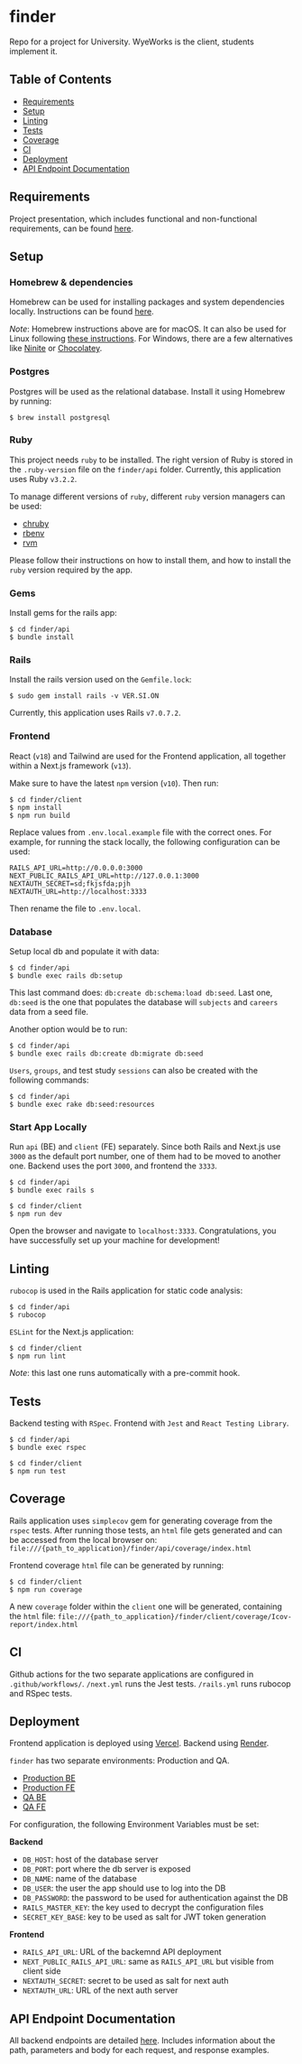 # finder
Repo for a project for University. WyeWorks is the client, students implement it.

## Table of Contents

* [Requirements](#requirements)
* [Setup](#setup)
* [Linting](#linting)
* [Tests](#tests)
* [Coverage](#coverage)
* [CI](#ci)
* [Deployment](#deployment)
* [API Endpoint Documentation](#api-endpoint-documentation)

## Requirements

Project presentation, which includes functional and non-functional requirements, can be found [here](https://docs.google.com/presentation/d/1N6uZvcd5Qhbu57ZmuHU9vGIsIKtV7Cw7cg0wIBEHyiU/edit#slide=id.p).

## Setup

### Homebrew & dependencies

Homebrew can be used for installing packages and system dependencies locally.
Instructions can be found [here](https://brew.sh/).

_Note_: Homebrew instructions above are for macOS.
It can also be used for Linux following [these instructions](https://docs.brew.sh/Homebrew-on-Linux).
For Windows, there are a few alternatives like [Ninite](https://ninite.com/) or [Chocolatey](https://chocolatey.org/).

### Postgres

Postgres will be used as the relational database.
Install it using Homebrew by running:

```
$ brew install postgresql
```

### Ruby

This project needs `ruby` to be installed.
The right version of Ruby is stored in the `.ruby-version` file on the `finder/api` folder.
Currently, this application uses Ruby `v3.2.2`.

To manage different versions of `ruby`, different `ruby` version managers can be used:
- [chruby](https://github.com/postmodern/chruby)
- [rbenv](https://github.com/rbenv/rbenv)
- [rvm](https://rvm.io/)

Please follow their instructions on how to install them, and how to install the `ruby`
version required by the app.

### Gems

Install gems for the rails app:

```
$ cd finder/api
$ bundle install
```

### Rails

Install the rails version used on the `Gemfile.lock`:

```
$ sudo gem install rails -v VER.SI.ON
```

Currently, this application uses Rails `v7.0.7.2`.

### Frontend

React (`v18`) and Tailwind are used for the Frontend application, all together within a Next.js framework (`v13`).

Make sure to have the latest `npm` version (`v10`).
Then run:

```
$ cd finder/client
$ npm install
$ npm run build
```

Replace values from `.env.local.example` file with the correct ones.
For example, for running the stack locally, the following configuration can be used:

```
RAILS_API_URL=http://0.0.0.0:3000
NEXT_PUBLIC_RAILS_API_URL=http://127.0.0.1:3000
NEXTAUTH_SECRET=sd;fkjsfda;pjh
NEXTAUTH_URL=http://localhost:3333
```

Then rename the file to `.env.local`.

### Database

Setup local db and populate it with data:

```
$ cd finder/api
$ bundle exec rails db:setup
```

This last command does: `db:create db:schema:load db:seed`.
Last one, `db:seed` is the one that populates the database will `subjects` and `careers` data from a seed file.

Another option would be to run:

```
$ cd finder/api
$ bundle exec rails db:create db:migrate db:seed
```

`Users`, `groups`, and test study `sessions` can also be created with the following commands:

```
$ cd finder/api
$ bundle exec rake db:seed:resources
```

### Start App Locally

Run `api` (BE) and `client` (FE) separately.
Since both Rails and Next.js use `3000` as the default port number, one of them had to be moved to another one.
Backend uses the port `3000`, and frontend the `3333`.

```
$ cd finder/api
$ bundle exec rails s
```

```
$ cd finder/client
$ npm run dev
```

Open the browser and navigate to `localhost:3333`.
Congratulations, you have successfully set up your machine for development!

## Linting

`rubocop` is used in the Rails application for static code analysis:

```
$ cd finder/api
$ rubocop
```

`ESLint` for the Next.js application:

```
$ cd finder/client
$ npm run lint
```

_Note_: this last one runs automatically with a pre-commit hook.

## Tests

Backend testing with `RSpec`. Frontend with `Jest` and `React Testing Library`.

```
$ cd finder/api
$ bundle exec rspec
```

```
$ cd finder/client
$ npm run test
```

## Coverage

Rails application uses `simplecov` gem for generating coverage from the `rspec` tests.
After running those tests, an `html` file gets generated and can be accessed from the local browser on:
`file:///{path_to_application}/finder/api/coverage/index.html`

Frontend coverage `html` file can be generated by running:

```
$ cd finder/client
$ npm run coverage
```
A new `coverage` folder within the `client` one will be generated, containing the `html` file:
`file:///{path_to_application}/finder/client/coverage/Icov-report/index.html`

## CI

Github actions for the two separate applications are configured in `.github/workflows/`.
`/next.yml` runs the Jest tests. `/rails.yml` runs rubocop and RSpec tests.

## Deployment

Frontend application is deployed using [Vercel](https://vercel.com/).
Backend using [Render](https://render.com/).

`finder` has two separate environments: Production and QA.

* [Production BE](https://finder-backend-prod.onrender.com/)
* [Production FE](https://finder-tau.vercel.app/)
* [QA BE](https://finder-backend-qa.onrender.com/)
* [QA FE](https://finder-git-develop-frodo2412.vercel.app/)

For configuration, the following Environment Variables must be set:

**Backend**

* `DB_HOST`: host of the database server
* `DB_PORT`: port where the db server is exposed
* `DB_NAME`: name of the database
* `DB_USER`: the user the app should use to log into the DB
* `DB_PASSWORD`: the password to be used for authentication against the DB
* `RAILS_MASTER_KEY`: the key used to decrypt the configuration files
* `SECRET_KEY_BASE`: key to be used as salt for JWT token generation

**Frontend**

* `RAILS_API_URL`: URL of the backemnd API deployment
* `NEXT_PUBLIC_RAILS_API_URL`: same as `RAILS_API_URL` but visible from client side
* `NEXTAUTH_SECRET`: secret to be used as salt for next auth
* `NEXTAUTH_URL`: URL of the next auth server

## API Endpoint Documentation

All backend endpoints are detailed [here](https://finder-backend-prod.onrender.com/api-docs).
Includes information about the path, parameters and body for each request, and response examples.
